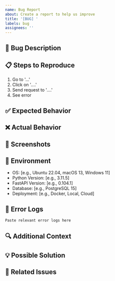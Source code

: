 ```yaml
---
name: Bug Report
about: Create a report to help us improve
title: '[BUG] '
labels: bug
assignees: ''
---
```


## 🐛 Bug Description

<!-- A clear and concise description of what the bug is -->

## 📋 Steps to Reproduce

1. Go to '...'
2. Click on '....'
3. Send request to '....'
4. See error

## ✅ Expected Behavior

<!-- What you expected to happen -->

## ❌ Actual Behavior

<!-- What actually happened -->

## 📸 Screenshots

<!-- If applicable, add screenshots to help explain your problem -->

## 🔧 Environment

- OS: [e.g., Ubuntu 22.04, macOS 13, Windows 11]
- Python Version: [e.g., 3.11.5]
- FastAPI Version: [e.g., 0.104.1]
- Database: [e.g., PostgreSQL 15]
- Deployment: [e.g., Docker, Local, Cloud]

## 📝 Error Logs

```
Paste relevant error logs here
```

## 🔍 Additional Context

<!-- Add any other context about the problem here -->

## 💡 Possible Solution

<!-- Optional: Suggest a fix or reason for the bug -->

## 📎 Related Issues

<!-- Link any related issues -->

